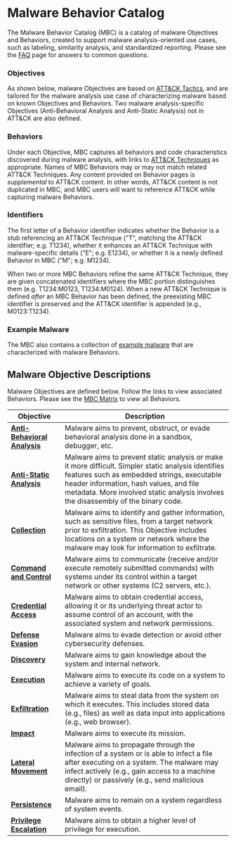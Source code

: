 # <a name="mbc"></a>Malware Behavior Catalog #
The Malware Behavior Catalog (MBC) is a catalog of malware Objectives and Behaviors, created to support malware analysis-oriented use cases, such as labeling, similarity analysis, and standardized reporting. Please see the [FAQ](https://github.com/MBCProject/mbc-markdown/blob/master/yfaq/README.md) page for answers to common questions.

### Objectives ###
As shown below, malware Objectives are based on [ATT&CK Tactics](https://attack.mitre.org/tactics/enterprise/), and are tailored for the malware analysis use case of characterizing malware based on known Objectives and Behaviors. Two malware analysis-specific Objectives (Anti-Behavioral Analysis and Anti-Static Analysis) not in ATT&CK are also defined. 

### Behaviors ###
Under each Objective, MBC captures all behaviors and code characteristics discovered during malware analysis, with links to [ATT&CK Techniques](https://attack.mitre.org/techniques/enterprise/) as appropriate. Names of MBC Behaviors may or may not match related ATT&CK Techniques. Any content provided on Behavior pages is *supplemental* to ATT&CK content. In other words, ATT&CK content is not duplicated in MBC, and MBC users will want to reference ATT&CK while capturing malware Behaviors.

### <a name="ids"></a>Identifiers ###
The first letter of a Behavior identifier indicates whether the Behavior is a stub referencing an ATT&CK Technique ("T", matching the ATT&CK identifier; e.g. T1234), whether it enhances an ATT&CK Technique with malware-specific details ("E"; e.g. E1234), or whether it is a newly defined Behavior in MBC ("M"; e.g. M1234). 

When two or more MBC Behaviors refine the same ATT&CK Technique, they are given concatenated identifiers where the MBC portion distinguishes them (e.g. T1234:M0123, T1234:M0124). When a new ATT&CK Technique is defined *after* an MBC Behavior has been defined, the preexisting MBC identifier is preserved and the ATT&CK identifier is appended (e.g., M0123:T1234). 

### Example Malware ###
The MBC also contains a collection of [example malware](https://github.com/MBCProject/mbc-markdown/blob/master/xample-malware/) that are characterized with malware Behaviors.

## Malware Objective Descriptions ##
Malware Objectives are defined below. Follow the links to view associated Behaviors. Please see the [MBC Matrix](http://maecproject.github.io/ema/index.html) to view all Behaviors.

|**Objective**|**Description**|
|------------------------------------------------------------------|----------------------------|
|[**Anti-Behavioral Analysis**](https://github.com/MBCProject/mbc-markdown/blob/master/anti-behavioral-analysis/README.md) |Malware aims to prevent, obstruct, or evade behavioral analysis done in a sandbox, debugger, etc.|
|[**Anti-Static Analysis**](https://github.com/MBCProject/mbc-markdown/blob/master/anti-static-analysis/README.md)| Malware aims to prevent static analysis or make it more difficult. Simpler static analysis identifies features such as embedded strings, executable header information, hash values, and file metadata. More involved static analysis involves the disassembly of the binary code.|
|[**Collection**](https://github.com/MBCProject/mbc-markdown/blob/master/collection/README.md) | Malware aims to identify and gather information, such as sensitive files, from a target network prior to exfiltration. This Objective includes locations on a system or network where the malware may look for information to exfiltrate.|
|[**Command and Control**](https://github.com/MBCProject/mbc-markdown/blob/master/command-and-control/README.md) |Malware aims to communicate (receive and/or execute remotely submitted commands) with systems under its control within a target network or other systems (C2 servers, etc.).|
|[**Credential Access**](https://github.com/MBCProject/mbc-markdown/blob/master/credential-access/README.md)|Malware aims to obtain credential access, allowing it or its underlying threat actor to assume control of an account, with the associated system and network permissions.|
|[**Defense Evasion**](https://github.com/MBCProject/mbc-markdown/blob/master/defense-evasion/README.md)|Malware aims to evade detection or avoid other cybersecurity defenses.|
|[**Discovery**](https://github.com/MBCProject/mbc-markdown/blob/master/discovery/README.md)|Malware aims to gain knowledge about the system and internal network.|
|[**Execution**](https://github.com/MBCProject/mbc-markdown/blob/master/execution/README.md)| Malware aims to execute its code on a system to achieve a variety of goals.|
|[**Exfiltration**](https://github.com/MBCProject/mbc-markdown/blob/master/exfiltration/README.md)|  Malware aims to steal data from the system on which it executes. This includes stored data (e.g., files) as well as data input into applications (e.g., web browser).|
|[**Impact**](https://github.com/MBCProject/mbc-markdown/blob/master/impact/README.md)|Malware aims to execute its mission.|
|[**Lateral Movement**](https://github.com/MBCProject/mbc-markdown/blob/master/lateral-movement/README.md)|Malware aims to propagate through the infection of a system or is able to infect a file after executing on a system. The malware may infect actively (e.g., gain access to a machine directly) or passively (e.g., send malicious email).|
|[**Persistence**](https://github.com/MBCProject/mbc-markdown/blob/master/persistence/README.md)|Malware aims to remain on a system regardless of system events.|
|[**Privilege Escalation**](https://github.com/MBCProject/mbc-markdown/blob/master/privilege-escalation/README.md)|Malware aims to obtain a higher level of privilege for execution.|

